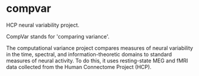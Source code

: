 # compvar
HCP neural variability project.

CompVar stands for 'comparing variance'.

The computational variance project compares measures of neural variability in the time, spectral, and information-theoretic domains to standard measures of neural activity. To do this, it uses resting-state MEG and fMRI data collected from the Human Connectome Project (HCP).
